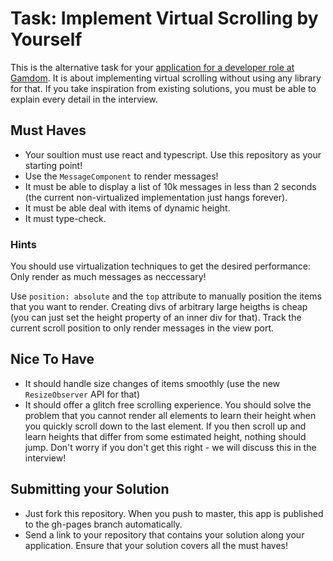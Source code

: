 # Task: Implement Virtual Scrolling by Yourself

This is the alternative task for your [application for a developer role at Gamdom](./OPEN-JOB-POSITION.md).
It is about implementing virtual scrolling without using any library for that. If you take inspiration from existing solutions, you must be able to explain every detail in the interview.

## Must Haves

-   Your soultion must use react and typescript. Use this repository as your starting point!
-   Use the `MessageComponent` to render messages!
-   It must be able to display a list of 10k messages in less than 2 seconds (the current non-virtualized implementation just hangs forever).
-   It must be able deal with items of dynamic height.
-   It must type-check.

### Hints

You should use virtualization techniques to get the desired performance: Only render as much messages as neccessary!

Use `position: absolute` and the `top` attribute to manually position the items that you want to render. Creating divs of arbitrary large heigths is cheap (you can just set the height property of an inner div for that). Track the current scroll position to only render messages in the view port.

## Nice To Have

-   It should handle size changes of items smoothly (use the new `ResizeObserver` API for that)
-   It should offer a glitch free scrolling experience. You should solve the problem that you cannot render all elements to learn their height when you quickly scroll down to the last element. If you then scroll up and learn heights that differ from some estimated height, nothing should jump. Don't worry if you don't get this right - we will discuss this in the interview!

## Submitting your Solution

-   Just fork this repository. When you push to master, this app is published to the gh-pages branch automatically.
-   Send a link to your repository that contains your solution along your application. Ensure that your solution covers all the must haves!
